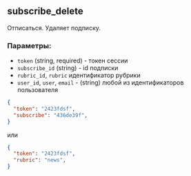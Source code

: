 ## subscribe_delete
Отписаться. Удаляет подписку.

### Параметры:
- ```token``` (string, required) - токен сессии
- ```subscribe_id``` (string) - id подписки 
- ```rubric_id```, ```rubric``` идентификатор рубрики
- ```user_id```, ```user```, ```email``` - (string) любой из идентификаторов пользователя
```json
{
  "token": "2423fdsf",
  "subscribe": "436de39f",
}
```
или
```json
{
  "token": "2423fdsf",
  "rubric": "news",
}
```
